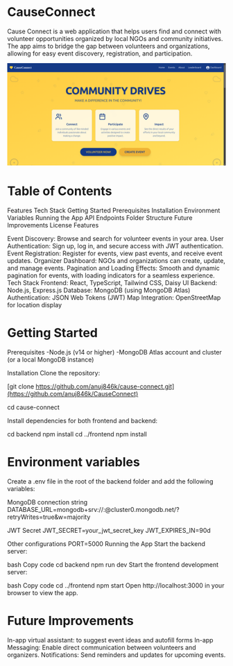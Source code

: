 # CauseConnect
Cause Connect is a web application that helps users find and connect with volunteer opportunities organized by local NGOs and community initiatives. The app aims to bridge the gap between volunteers and organizations, allowing for easy event discovery, registration, and participation.



![Community drive](image.png)


# Table of Contents
Features
Tech Stack
Getting Started
Prerequisites
Installation
Environment Variables
Running the App
API Endpoints
Folder Structure
Future Improvements
License
Features

Event Discovery: Browse and search for volunteer events in your area.
User Authentication: Sign up, log in, and secure access with JWT authentication.
Event Registration: Register for events, view past events, and receive event updates.
Organizer Dashboard: NGOs and organizations can create, update, and manage events.
Pagination and Loading Effects: Smooth and dynamic pagination for events, with loading indicators for a seamless experience.
Tech Stack
Frontend: React, TypeScript, Tailwind CSS, Daisy UI
Backend: Node.js, Express.js
Database: MongoDB (using MongoDB Atlas)
Authentication: JSON Web Tokens (JWT)
Map Integration: OpenStreetMap for location display

# Getting Started
Prerequisites
-Node.js (v14 or higher)
-MongoDB Atlas account and cluster (or a local MongoDB instance)

Installation
Clone the repository:

[git clone https://github.com/anuj846k/cause-connect.git](https://github.com/anuj846k/CauseConnect)

cd cause-connect

Install dependencies for both frontend and backend:

cd backend
npm install
cd ../frontend
npm install

# Environment variables
Create a .env file in the root of the backend folder and add the following variables:

MongoDB connection string
DATABASE_URL=mongodb+srv://<username>:<password>@cluster0.mongodb.net/<your-database>?retryWrites=true&w=majority

JWT Secret
JWT_SECRET=your_jwt_secret_key
JWT_EXPIRES_IN=90d

Other configurations
PORT=5000
Running the App
Start the backend server:

bash
Copy code
cd backend
npm run dev
Start the frontend development server:

bash
Copy code
cd ../frontend
npm start
Open http://localhost:3000 in your browser to view the app.

# Future Improvements
In-app virtual assistant: to suggest event ideas and autofill forms
In-app Messaging: Enable direct communication between volunteers and organizers.
Notifications: Send reminders and updates for upcoming events.

